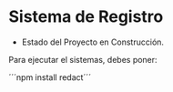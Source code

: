 <h1>Sistema de Registro</h1>

- Estado del Proyecto en Construcción.

Para ejecutar el sistemas, debes poner:

´´´npm install redact´´´
